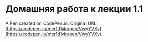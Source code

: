 # Домашняя работа к лекции 1.1

A Pen created on CodePen.io. Original URL: [https://codepen.io/mer1d14n/pen/VwyYVXv](https://codepen.io/mer1d14n/pen/VwyYVXv).

